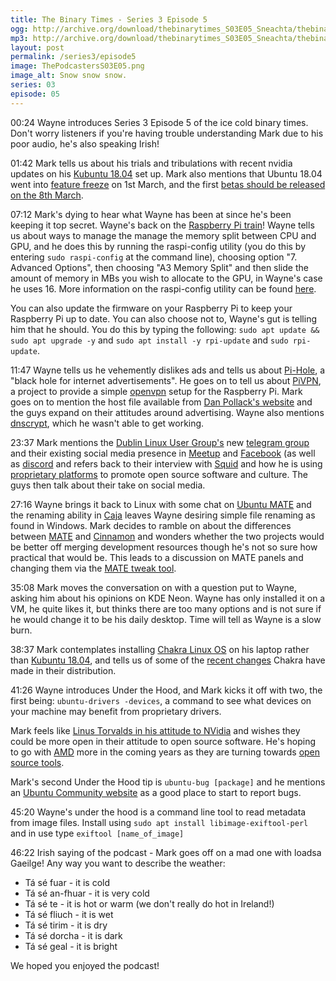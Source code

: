 ```yaml
---
title: The Binary Times - Series 3 Episode 5
ogg: http://archive.org/download/thebinarytimes_S03E05_Sneachta/thebinarytimes_S03E05_Sneachta.ogg
mp3: http://archive.org/download/thebinarytimes_S03E05_Sneachta/thebinarytimes_S03E05_Sneachta.mp3 
layout: post
permalink: /series3/episode5
image: ThePodcastersS03E05.png
image_alt: Snow snow snow.
series: 03
episode: 05
---
```

00:24 Wayne introduces Series 3 Episode 5 of the ice cold binary times. Don't worry listeners if you're having trouble understanding Mark due to his poor audio, he's also speaking Irish!

01:42 Mark tells us about his trials and tribulations with recent nvidia updates on his [Kubuntu 18.04](http://cdimage.ubuntu.com/kubuntu/daily-live/current/) set up. Mark also mentions that Ubuntu 18.04 went into [feature freeze](https://wiki.ubuntu.com/FeatureFreeze) on 1st March, and the first [betas should be released on the 8th March](https://wiki.ubuntu.com/BionicBeaver/ReleaseSchedule).

07:12 Mark's dying to hear what Wayne has been at since he's been keeping it top secret. Wayne's back on the [Raspberry Pi train](https://www.hackster.io/teejK/raspberry-pi-train-times-263e87)! Wayne tells us about ways to manage the manage the memory split between CPU and GPU, and he does this by running the raspi-config utility (you do this by entering `sudo raspi-config` at the command line), choosing option "7. Advanced Options", then choosing "A3 Memory Split" and then slide the amount of memory in MBs you wish to allocate to the GPU, in Wayne's case he uses 16. More information on the raspi-config utility can be found [here](https://www.raspberrypi.org/documentation/configuration/raspi-config.md).

You can also update the firmware on your Raspberry Pi to keep your Raspberry Pi up to date. You can also choose not to, Wayne's gut is telling him that he should. You do this by typing the following: `sudo apt update && sudo apt upgrade -y` and `sudo apt install -y rpi-update` and `sudo rpi-update`.

11:47 Wayne tells us he vehemently dislikes ads and tells us about [Pi-Hole](https://pi-hole.net/), a "black hole for internet advertisements". He goes on to tell us about [PiVPN](http://www.pivpn.io/), a project to provide a simple [openvpn](https://openvpn.net/) setup for the Raspberry Pi. Mark goes on to mention the host file available from [Dan Pollack's website](http://someonewhocares.org/) and the guys expand on their attitudes around advertising. Wayne also mentions [dnscrypt](https://github.com/pi-hole/pi-hole/wiki/DNSCrypt-2.0), which he wasn't able to get working.

23:37 Mark mentions the [Dublin Linux User Group's](http://dlug.ie/) new [telegram group](https://dublinlinux.org/telegram) and their existing social media presence in [Meetup](https://www.meetup.com/Dublin-Linux-User-Group/) and [Facebook](https://www.facebook.com/DublinLinux/) (as well as [discord](https://discord.gg/w7V6A8) and refers back to their interview with [Squid](http://steamcommunity.com/id/OSCowner) and how he is using [proprietary platforms](http://steamcommunity.com/groups/opencommunity) to promote open source software and culture. The guys then talk about their take on social media.

27:16 Wayne brings it back to Linux with some chat on [Ubuntu MATE](https://ubuntu-mate.org/) and the renaming ability in [Caja](https://github.com/mate-desktop/caja) leaves Wayne desiring simple file renaming as found in Windows. Mark decides to ramble on about the differences between [MATE](https://mate-desktop.org/) and [Cinnamon](https://github.com/linuxmint/Cinnamon/) and wonders whether the two projects would be better off merging development resources though he's not so sure how practical that would be. This leads to a discussion on MATE panels and changing them via the [MATE tweak tool](https://github.com/ubuntu-mate/mate-tweak).

35:08 Mark moves the conversation on with a question put to Wayne, asking him about his opinions on KDE Neon. Wayne has only installed it on a VM, he quite likes it, but thinks there are too many options and is not sure if he would change it to be his daily desktop. Time will tell as Wayne is a slow burn.

38:37 Mark contemplates installing [Chakra Linux OS](https://www.chakralinux.org/) on his laptop rather than [Kubuntu 18.04](https://www.youtube.com/watch?v=X7sirKpUjLk), and tells us of some of the [recent changes](https://community.chakralinux.org/t/important-upgrade-of-core-package-groups-and-plasma-5-12-series-by-kde-now-available-in-chakra/7289) Chakra have made in their distribution.

41:26 Wayne introduces Under the Hood, and Mark kicks it off with two, the first being: `ubuntu-drivers -devices`, a command to see what devices on your machine may benefit from proprietary drivers.

Mark feels like [Linus Torvalds in his attitude to NVidia](https://www.wired.com/2012/06/torvalds-nvidia-linux/) and wishes they could be more open in their attitude to open source software. He's hoping to go with [AMD](https://www.amd.com/en) more in the coming years as they are turning towards [open source tools](https://gpuopen.com/).

Mark's second Under the Hood tip is `ubuntu-bug [package]` and he mentions an [Ubuntu Community website](https://help.ubuntu.com/community/ReportingBugs) as a good place to start to report bugs.

45:20 Wayne's under the hood is a command line tool to read metadata from image files. Install using `sudo apt install libimage-exiftool-perl` and in use type `exiftool [name_of_image]`

46:22 Irish saying of the podcast - Mark goes off on a mad one with loadsa Gaeilge! Any way you want to describe the weather:
* T&aacute; s&eacute; fuar - it  is cold
* T&aacute; s&eacute; an-fhuar - it is very cold
* T&aacute; s&eacute; te - it is hot or warm (we don't really do hot in Ireland!)
* T&aacute; s&eacute; fliuch - it is wet
* T&aacute; s&eacute; tirim - it is dry
* T&aacute; s&eacute; dorcha - it is dark
* T&aacute; s&eacute; geal - it is bright

We hoped you enjoyed the podcast!